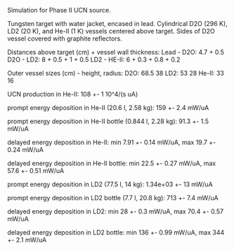 Simulation for Phase II UCN source.

Tungsten target with water jacket, encased in lead.
Cylindrical D2O (296 K), LD2 (20 K), and He-II (1 K) vessels centered above target.
Sides of D2O vessel covered with graphite reflectors.

Distances above target (cm) + vessel wall thickness:
Lead - D2O: 4.7 + 0.5
D2O - LD2: 8 + 0.5 + 1 + 0.5
LD2 - HE-II: 6 + 0.3 + 0.8 + 0.2

Outer vessel sizes (cm) - height, radius:
D2O: 68.5 38
LD2: 53 28
He-II: 33 16

UCN production in He-II:
108 +- 1 10^4/(s uA)

prompt energy deposition in He-II (20.6 l, 2.58 kg):
159 +- 2.4 mW/uA

prompt energy deposition in He-II bottle (0.844 l, 2.28 kg):
91.3 +- 1.5 mW/uA

delayed energy deposition in He-II:
min 7.91 +- 0.14 mW/uA, max 19.7 +- 0.24 mW/uA

delayed energy deposition in He-II bottle:
min 22.5 +- 0.27 mW/uA, max 57.6 +- 0.51 mW/uA

prompt energy deposition in LD2 (77.5 l, 14 kg):
1.34e+03 +- 13 mW/uA

prompt energy deposition in LD2 bottle (7.7 l, 20.8 kg):
713 +- 7.4 mW/uA

delayed energy deposition in LD2:
min 28 +- 0.3 mW/uA, max 70.4 +- 0.57 mW/uA

delayed energy deposition in LD2 bottle:
min 136 +- 0.99 mW/uA, max 344 +- 2.1 mW/uA

